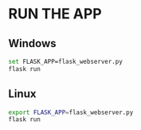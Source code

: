 # RUN THE APP
## Windows
```bash
set FLASK_APP=flask_webserver.py
flask run
```

## Linux
```bash
export FLASK_APP=flask_webserver.py
flask run
```